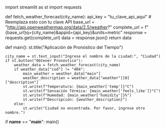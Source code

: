 import streamlit as st
import requests

def fetch_weather_forecast(city_name):
    api_key = "tu_clave_api_aqui"  # Reemplaza esto con tu clave API
    base_url = "http://api.openweathermap.org/data/2.5/weather?"
    complete_url = f"{base_url}q={city_name}&appid={api_key}&units=metric"
    response = requests.get(complete_url)
    data = response.json()
    return data

def main():
    st.title("Aplicación de Pronóstico del Tiempo")

    city_name = st.text_input("Ingrese el nombre de la ciudad:", "Ciudad")
    if st.button("Obtener Pronóstico"):
        weather_data = fetch_weather_forecast(city_name)
        if weather_data["cod"] != "404":
            main_weather = weather_data["main"]
            weather_description = weather_data["weather"][0]["description"]
            st.write(f"Temperatura: {main_weather['temp']}°C")
            st.write(f"Sensación Térmica: {main_weather['feels_like']}°C")
            st.write(f"Humedad: {main_weather['humidity']}%")
            st.write(f"Descripción: {weather_description}")
        else:
            st.write("Ciudad no encontrada. Por favor, ingrese otro nombre.")

if __name__ == "__main__":
    main()
  
<!---
AlbertoIA017/AlbertoIA017 is a ✨ special ✨ repository because its `README.md` (this file) appears on your GitHub profile.
You can click the Preview link to take a look at your changes.
--->
